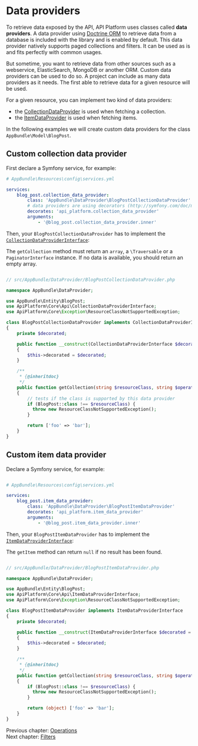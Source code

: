 # Data providers

To retrieve data exposed by the API, API Platform uses classes called **data providers**. A data provider using [Doctrine
ORM](http://www.doctrine-project.org/projects/orm.html) to retrieve data from a database is included with the library and
is enabled by default. This data provider natively supports paged collections and filters. It can be used as is and fits
perfectly with common usages.

But sometime, you want to retrieve data from other sources such as a webservice, ElasticSearch, MongoDB or another ORM.
Custom data providers can be used to do so. A project can include as many data providers as it needs. The first able to retrieve data for a given resource will be used.

For a given resource, you can implement two kind of data providers:
- the [CollectionDataProvider](https://github.com/api-platform/core/blob/master/src/Api/CollectionDataProviderInterface.php) is used when fetching a collection.
- the [ItemDataProvider](https://github.com/api-platform/core/blob/master/src/Api/ItemDataProviderInterface.php) is used when fetching items.

In the following examples we will create custom data providers for the class `AppBundle\Model\BlogPost`.

## Custom collection data provider

First declare a Symfony service, for example:

```yaml
# AppBundle\Resources\config\services.yml

services:
    blog_post.collection_data_provider:
        class: 'AppBundle\DataProvider\BlogPostCollectionDataProvider'
        # data providers are using decorators (http://symfony.com/doc/master//components/dependency_injection/advanced.html#decorating-services)
        decorates: 'api_platform.collection_data_provider'
        arguments:
            - '@blog_post.collection_data_provider.inner'
```

Then, your `BlogPostCollectionDataProvider` has to implement the [`CollectionDataProviderInterface`](https://github.com/api-platform/core/blob/master/src/Api/CollectionDataProviderInterface.php):

The `getCollection` method must return an `array`, a `\Traversable` or a `PaginatorInterface` instance. If no data is available, you should return an empty array.

```php

// src/AppBundle/DataProvider/BlogPostCollectionDataProvider.php

namespace AppBundle\DataProvider;

use AppBundle\Entity\BlogPost;
use ApiPlatform\Core\Api\CollectionDataProviderInterface;
use ApiPlatform\Core\Exception\ResourceClassNotSupportedException;

class BlogPostCollectionDataProvider implements CollectionDataProviderInterface
{
    private $decorated;

    public function __construct(CollectionDataProviderInterface $decorated = null)
    {
        $this->decorated = $decorated;
    }

    /**
     * {@inheritdoc}
     */
    public function getCollection(string $resourceClass, string $operationName = null)
    {
        // tests if the class is supported by this data provider
        if (BlogPost::class !== $resourceClass) {
          throw new ResourceClassNotSupportedException();
        }

        return ['foo' => 'bar'];
    }
}
```

## Custom item data provider

Declare a Symfony service, for example:

```yaml

# AppBundle\Resources\config\services.yml

services:
    blog_post.item_data_provider:
        class: 'AppBundle\DataProvider\BlogPostItemDataProvider'
        decorates: 'api_platform.item_data_provider'
        arguments:
            - '@blog_post.item_data_provider.inner'
```

Then, your `BlogPostItemDataProvider` has to implement the [`ItemDataProviderInterface`](https://github.com/api-platform/core/blob/master/src/Api/ItemDataProviderInterface.php):

The `getItem` method can return `null` if no result has been found.

```php

// src/AppBundle/DataProvider/BlogPostItemDataProvider.php

namespace AppBundle\DataProvider;

use AppBundle\Entity\BlogPost;
use ApiPlatform\Core\Api\ItemDataProviderInterface;
use ApiPlatform\Core\Exception\ResourceClassNotSupportedException;

class BlogPostItemDataProvider implements ItemDataProviderInterface
{
    private $decorated;

    public function __construct(ItemDataProviderInterface $decorated = null)
    {
        $this->decorated = $decorated;
    }

    /**
     * {@inheritdoc}
     */
    public function getCollection(string $resourceClass, string $operationName = null)
    {
        if (BlogPost::class !== $resourceClass) {
          throw new ResourceClassNotSupportedException();
        }

        return (object) ['foo' => 'bar'];
    }
}
```

Previous chapter: [Operations](operations.md)<br>
Next chapter: [Filters](filters.md)
